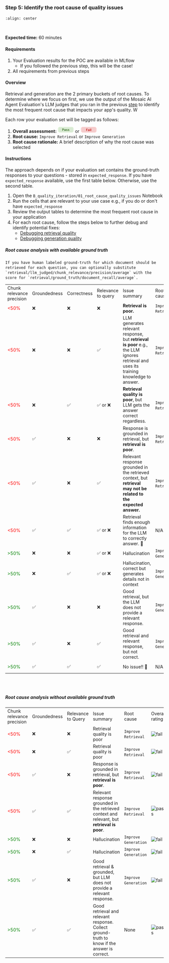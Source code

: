 ### **Step 5:** Identify the root cause of quality issues

```{image} ../images/5-hands-on/workflow_iterate.png
:align: center
```
<br/>

**Expected time:** 60 minutes

#### **Requirements**

1. Your Evaluation results for the POC are available in MLflow 
    - If you followed the previous step, this will be the case!
2. All requirements from previous steps

#### **Overview**

Retrieval and generation are the 2 primary buckets of root causes.  To determine where we focus on first, we  use the output of the Mosaic AI Agent Evaluation's LLM judges that you ran in the previous [step](./5-hands-on-evaluate-poc.md) to identify the most frequent root cause that impacts your app's quality.  W


Each row your evaluation set will be tagged as follows:
1. **Overall assessment:** ![pass](../images/5-hands-on/pass.png) or ![fail](../images/5-hands-on/fail.png)
2. **Root cause:** `Improve Retrieval` or `Improve Generation`
3. **Root cause rationale:** A brief description of why the root cause was selected

#### **Instructions**

The approach depends on if your evaluation set contains the ground-truth responses to your questions - stored in `expected_response`.  If you have `expected_response` available, use the first table below.  Otherwise, use the second table.

1. Open the `B_quality_iteration/01_root_cause_quality_issues` Notebook
2. Run the cells that are relevant to your use case e.g., if you do or don't have `expected_response`
3. Review the output tables to determine the most frequent root cause in your application
4. For each root cause, follow the steps below to further debug and identify potential fixes:
    - [Debugging retrieval quality](./5-hands-on-improve-quality-step-1-retrieval.md)
    - [Debugging generation quality](./5-hands-on-improve-quality-step-1-generation.md)

##### Root cause analysis _with_ available ground truth

```{note}
If you have human labeled ground-truth for which document should be retrieved for each question, you can optionally substitute `retrieval/llm_judged/chunk_relevance/precision/average` with the score for `retrieval/ground_truth/document_recall/average`.
```

<table class="table">
  
  <tr>
   <td>Chunk relevance precision
   </td>
   <td>Groundedness
   </td>
   <td>Correctness
   </td>
   <td>Relevance to query
   </td>
   <td>Issue summary
   </td>
   <td>Root cause
   </td>
   <td>Overall Rating
   </td>
  </tr>
  <tr>
   <td><div style="color:red">&lt;50%</div>
   </td>
   <td>❌
   </td>
   <td>❌
   </td>
   <td>❌
   </td>
   <td><strong>Retrieval is poor.</strong>
   </td>
   <td><code>Improve Retrieval</code>
   </td>
   <td><img src="../_images/fail.png" alt="fail" height="20"/> 
   </td>
  </tr>
  <tr>
   <td><div style="color:red">&lt;50%</div>
   </td>
   <td>❌
   </td>
   <td>❌
   </td>
   <td>✅
   </td>
   <td>LLM generates relevant response, but <strong>retrieval is poor</strong> e.g., the LLM ignores retrieval and uses its training knowledge to answer.
   </td>
   <td><code>Improve Retrieval</code>
   </td>
   <td><img src="../_images/fail.png" alt="fail" height="20"/> 
   </td>
  </tr>
  <tr>
   <td><div style="color:red">&lt;50%</div>
   </td>
   <td>❌
   </td>
   <td>✅
   </td>
   <td>✅ or ❌
   </td>
   <td><strong>Retrieval quality is poor</strong>, but LLM gets the answer correct regardless.
   </td>
   <td><code>Improve Retrieval</code>
   </td>
   <td><img src="../_images/fail.png" alt="fail" height="20"/> 
   </td>
  </tr>
  <tr>
   <td><div style="color:red">&lt;50%</div>
   </td>
   <td>✅
   </td>
   <td>❌
   </td>
   <td>❌
   </td>
   <td>Response is grounded in retrieval, but <strong>retrieval is poor</strong>.
   </td>
   <td><code>Improve Retrieval</code>
   </td>
   <td><img src="../_images/fail.png" alt="fail" height="20"/> 
   </td>
  </tr>
  <tr>
   <td><div style="color:red">&lt;50%</div>
   </td>
   <td>✅
   </td>
   <td>❌
   </td>
   <td>✅
   </td>
   <td>Relevant response grounded in the retrieved context, but <strong>retrieval may not be related to the expected answer.</strong>
   </td>
   <td><code>Improve Retrieval</code>
   </td>
   <td><img src="../_images/fail.png" alt="fail" height="20"/> 
   </td>
  </tr>
  <tr>
   <td><div style="color:red">&lt;50%</div>
   </td>
   <td>✅
   </td>
   <td>✅
   </td>
   <td>✅ or ❌
   </td>
   <td>Retrieval finds enough information for the LLM to correctly answer. 🎉
   </td>
   <td>N/A
   </td>
   <td><img src="../_images/pass.png" alt="pass" height="20"/> 
   </td>
  </tr>
  <tr>
   <td><div style="color:green">&gt;50%</div>
   </td>
   <td>❌
   </td>
   <td>❌
   </td>
   <td>✅ or ❌
   </td>
   <td>Hallucination
   </td>
   <td><code>Improve Generation</code>
   </td>
   <td><img src="../_images/fail.png" alt="fail" height="20"/> 
   </td>
  </tr>
  <tr>
   <td><div style="color:green">&gt;50%</div>
   </td>
   <td>❌
   </td>
   <td>✅
   </td>
   <td>✅ or ❌
   </td>
   <td>Hallucination, correct but generates details not in context
   </td>
   <td><code>Improve Generation</code>
   </td>
   <td><img src="../_images/fail.png" alt="fail" height="20"/> 
   </td>
  </tr>
  <tr>
   <td><div style="color:green">&gt;50%</div>
   </td>
   <td>✅
   </td>
   <td>❌
   </td>
   <td>❌
   </td>
   <td>Good retrieval, but the LLM does not provide a relevant response.
   </td>
   <td><code>Improve Generation</code>
   </td>
   <td><img src="../_images/fail.png" alt="fail" height="20"/> 
   </td>
  </tr>
  <tr>
   <td><div style="color:green">&gt;50%</div>
   </td>
   <td>✅
   </td>
   <td>❌
   </td>
   <td>✅
   </td>
   <td>Good retrieval and relevant response, but not correct.
   </td>
   <td><code>Improve Generation</code>
   </td>
   <td><img src="../_images/fail.png" alt="fail" height="20"/> 
   </td>
  </tr>
  <tr>
   <td><div style="color:green">&gt;50%</div>
   </td>
   <td>✅
   </td>
   <td>✅
   </td>
   <td>✅
   </td>
   <td>No issue!! 🎉
   </td>
   <td>N/A
   </td>
   <td><img src="../_images/pass.png" alt="pass" height="20"/> 
   </td>
  </tr>
</table>

<br/>
<br/>


##### Root cause analysis _without_ available ground truth

<table class="table">
  <tr>
   <td>Chunk relevance precision
   </td>
   <td>Groundedness
   </td>
   <td>Relevance to Query
   </td>
   <td>Issue summary
   </td>
   <td>Root cause
   </td>
   <td>Overall rating
   </td>
  </tr>
  <tr>
   <td><div style="color:red">&lt;50%</div>
   </td>
   <td>❌
   </td>
   <td>❌
   </td>
   <td>Retrieval quality is poor
   </td>
   <td><code>Improve Retrieval</code>
   </td>
   <td><img src="../_images/fail.png" alt="fail" height="20"/> 
   </td>
  </tr>
  <tr>
   <td><div style="color:red">&lt;50%</div>
   </td>
   <td>❌
   </td>
   <td>✅
   </td>
   <td>Retrieval quality is poor
   </td>
   <td><code>Improve Retrieval</code>
   </td>
   <td><img src="../_images/fail.png" alt="fail" height="20"/> 
   </td>
  </tr>
  <tr>
   <td><div style="color:red">&lt;50%</div>
   </td>
   <td>✅
   </td>
   <td>❌
   </td>
   <td>Response is grounded in retrieval, but <strong>retrieval is poor</strong>.
   </td>
   <td><code>Improve Retrieval</code>
   </td>
   <td><img src="../_images/fail.png" alt="fail" height="20"/> 
   </td>
  </tr>
  <tr>
   <td><div style="color:red">&lt;50%</div>
   </td>
   <td>✅
   </td>
   <td>✅
   </td>
   <td>Relevant response grounded in the retrieved context and relevant, but <strong>retrieval is poor</strong>.
   </td>
   <td><code>Improve Retrieval</code>
   </td>
   <td><img src="../_images/pass.png" alt="pass" height="20"/> 
   </td>
  </tr>
  <tr>
   <td><div style="color:green">&gt;50%</div>
   </td>
   <td>❌
   </td>
   <td>❌
   </td>
   <td>Hallucination
   </td>
   <td><code>Improve Generation</code>
   </td>
   <td><img src="../_images/fail.png" alt="fail" height="20"/> 
   </td>
  </tr>
  <tr>
   <td><div style="color:green">&gt;50%</div>
   </td>
   <td>❌
   </td>
   <td>✅
   </td>
   <td>Hallucination
   </td>
   <td><code>Improve Generation</code>
   </td>
   <td><img src="../_images/fail.png" alt="fail" height="20"/> 
   </td>
  </tr>
  <tr>
   <td><div style="color:green">&gt;50%</div>
   </td>
   <td>✅
   </td>
   <td>❌
   </td>
   <td>Good retrieval & grounded, but LLM does not provide a relevant response.
   </td>
   <td><code>Improve Generation</code>
   </td>
   <td><img src="../_images/fail.png" alt="fail" height="20"/> 
   </td>
  </tr>
  <tr>
   <td><div style="color:green">&gt;50%</div>
   </td>
   <td>✅
   </td>
   <td>✅
   </td>
   <td>Good retrieval and relevant response.  Collect ground-truth to know if the answer is correct.
   </td>
   <td>None
   </td>
   <td><img src="../_images/pass.png" alt="pass" height="20"/> 
   </td>
  </tr>
</table>

<br/>
<br/>